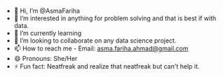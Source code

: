 - 👋 Hi, I’m @AsmaFariha
- 👀 I’m interested in anything for problem solving and that is best if with data.
- 🌱 I’m currently learning 
- 💞️ I’m looking to collaborate on any data science project.
- 📫 How to reach me - Email: asma.fariha.ahmad@gmail.com
- 😄 Pronouns: She/Her
- ⚡ Fun fact: Neatfreak and realize that neatfreak but can't help it.

<!---
AsmaFariha/AsmaFariha is a ✨ special ✨ repository because its `README.md` (this file) appears on your GitHub profile.
You can click the Preview link to take a look at your changes.
--->
